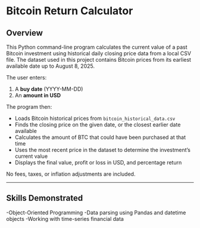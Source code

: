 # Bitcoin Return Calculator

## Overview
This Python command-line program calculates the current value of a past Bitcoin investment using historical daily closing price data from a local CSV file. The dataset used in this project contains Bitcoin prices from its earliest available date up to August 8, 2025.

The user enters:
1. A **buy date** (YYYY-MM-DD)  
2. An **amount in USD**  

The program then:
- Loads Bitcoin historical prices from `bitcoin_historical_data.csv`
- Finds the closing price on the given date, or the closest earlier date available
- Calculates the amount of BTC that could have been purchased at that time
- Uses the most recent price in the dataset to determine the investment’s current value
- Displays the final value, profit or loss in USD, and percentage return

No fees, taxes, or inflation adjustments are included.

---

## Skills Demonstrated
-Object-Oriented Programming
-Data parsing using Pandas and datetime objects
-Working with time-series financial data
